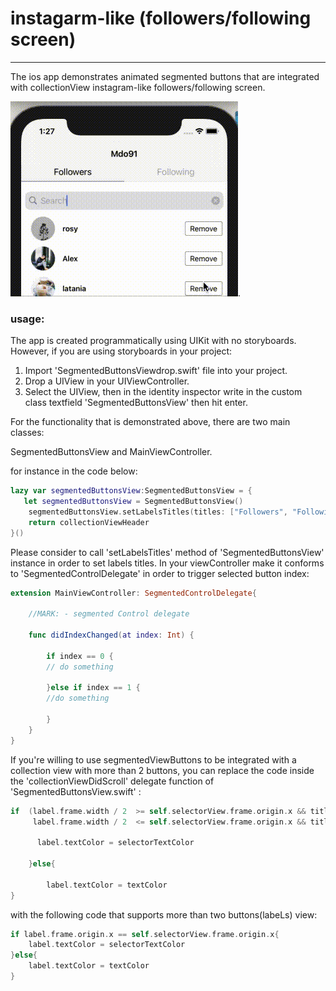 # instagarm-like (followers/following screen)
---------------------------------------------
The ios app demonstrates animated segmented buttons that are integrated with collectionView instagram-like followers/following screen.

![alt text](https://github.com/mdo91/instagarm-followers/blob/main/resources/md01.gif). 

### usage:

The app is created programmatically using UIKit with no storyboards. However, if you are using storyboards in your project:

1. Import 'SegmentedButtonsViewdrop.swift' file into your project.
2. Drop a UIView in your UIViewController.
3. Select the UIView, then in the identity inspector write in the custom class textfield 'SegmentedButtonsView' then hit enter.

For the functionality that is demonstrated above, there are two main classes: 

  SegmentedButtonsView and MainViewController.

  for instance in the code below:

```swift
lazy var segmentedButtonsView:SegmentedButtonsView = {
   let segmentedButtonsView = SegmentedButtonsView()
    segmentedButtonsView.setLabelsTitles(titles: ["Followers", "Following"])
    return collectionViewHeader
}()
```
Please consider to call 'setLabelsTitles' method of 'SegmentedButtonsView' instance in order to set labels titles.
In your viewController make it conforms to 'SegmentedControlDelegate' in order to trigger selected button index:

```swift
extension MainViewController: SegmentedControlDelegate{

    //MARK: - segmented Control delegate
    
    func didIndexChanged(at index: Int) {

        if index == 0 {
        // do something
    
        }else if index == 1 {
        //do something

        }
    }
}
```

If you're willing to use segmentedViewButtons to be integrated with a collection view with more than 2 buttons, you can replace the code inside the 'collectionViewDidScroll' delegate function of 'SegmentedButtonsView.swift' :

```swift
if  (label.frame.width / 2  >= self.selectorView.frame.origin.x && titles[0] == label.text! ||
     label.frame.width / 2  <= self.selectorView.frame.origin.x && titles[1] == label.text! ) {
                            
      label.textColor = selectorTextColor
                            
    }else{

        label.textColor = textColor
}

```
with the following code that supports more than two buttons(labeLs) view:

```swift
if label.frame.origin.x == self.selectorView.frame.origin.x{
    label.textColor = selectorTextColor
}else{
    label.textColor = textColor
}
```



